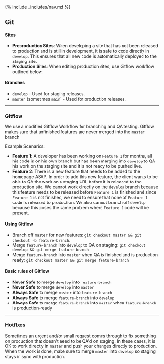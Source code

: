 {% include _includes/nav.md %}

## Git

#### Sites
- **Preproduction Sites**: When developing a site that has not been released to production and is still in development, it is safe to code directly in `develop`. This ensures that all new code is automatically deployed to the staging site.
- **Production Sites**: When editing production sites, use Gitflow workflow outlined below.

#### Branches
- `develop` - Used for staging releases.
- `master` (sometimes `main`) - Used for production releases.

---

### Gitflow
We use a modified Gitflow Workflow for branching and QA testing. Gitflow makes sure that unfinished features are never merged into the `master` branch.

Example Scenarios:
* **Feature 1**: A developer has been working on `Feature 1` for months, all his code is on his own branch but has been merging into `develop` to QA his work on the staging site and it is not ready to be pushed live.
* **Feature 2**: There is a new feature that needs to be added to the homepage ASAP. In order to add this new feature, the client wants to be able to QA the work on a staging URL before it is released to the production site. We cannot work directly on the `develop` branch because this feature needs to be released before `Feature 1` is finished and since `Feature 1` is not finished, we need to ensure that none of `Feature 1` code is released to production. We also cannot branch off `develop` because this poses the same problem where `Feature 1` code will be present.

#### Using Gitflow
- Branch off `master` for new features: `git checkout master && git checkout -b feature-branch`.
- Merge `feature-branch` into `develop` to QA on staging: `git checkout develop && git merge feature-branch`
- Merge `feature-branch` into `master` when QA is finished and is production ready: `git checkout master && git merge feature-branch`

#### Basic rules of Gitflow
- <span class="bad">**Never Safe**</span> to merge `develop` into `feature-branch`
- <span class="bad">**Never Safe**</span> to merge `develop` into `master`
- <span class="good">**Always Safe**</span> to merge `master` into `feature-branch`
- <span class="good">**Always Safe**</span> to merge `feature-branch` into `develop`
- <span class="good">**Always Safe**</span> to merge `feature-branch` into `master` when `feature-branch` is production-ready

---

### Hotfixes
Sometimes an urgent and/or small request comes through to fix something on production that doesn't need to be QA'd on staging. In these cases, it is OK to work directly in `master` and push your changes directly to production. When the work is done, make sure to merge `master` into `develop` so staging stays in sync with production.